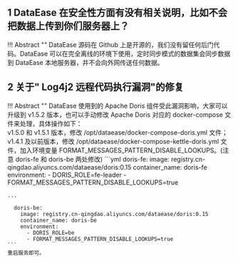 ## 1 DataEase 在安全性方面有没有相关说明，比如不会把数据上传到你们服务器上？

!!! Abstract ""
    DataEase 源码在 Github 上是开源的，我们没有留任何后门代码。DataEase 可以在完全离线的环境下使用，定时同步模式的数据集会同步数据到 DataEase 本地服务器，并不会向外网传送任何数据。

## 2 关于" Log4j2 远程代码执行漏洞"的修复

!!! Abstract ""
    DataEase 使用到的 Apache Doris 组件受此漏洞影响，大家可以升级到 v1.5.2 版本，也可以手动修改 Apache Doris 对应的 docker-compose 文件来处理，具体操作如下：  
    v1.5.0 和 v1.5.1 版本，修改 /opt/dataease/docker-compose-doris.yml 文件；  
    v1.4.1 及以前版本，修改 /opt/dataease/docker-compose-kettle-doris.yml 文件，加入环境变量 FORMAT_MESSAGES_PATTERN_DISABLE_LOOKUPS。(注意 doris-fe 和 doris-be 两处修改)
    ```yml
      doris-fe:
        image: registry.cn-qingdao.aliyuncs.com/dataease/doris:0.15
        container_name: doris-fe
        environment:
          - DORIS_ROLE=fe-leader
          - FORMAT_MESSAGES_PATTERN_DISABLE_LOOKUPS=true
    
    ...
    
      doris-be:
        image: registry.cn-qingdao.aliyuncs.com/dataease/doris:0.15
        container_name: doris-be
        environment:
          - DORIS_ROLE=be
          - FORMAT_MESSAGES_PATTERN_DISABLE_LOOKUPS=true
    ```
    重启服务即可。